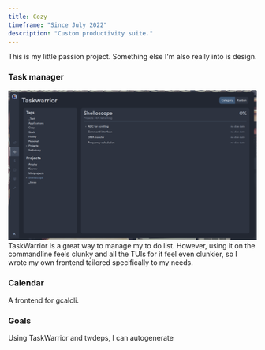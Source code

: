 ```yaml
---
title: Cozy
timeframe: "Since July 2022"
description: "Custom productivity suite."
---
```


This is my little passion project. Something else I'm also really into is design.

### Task manager
![asdfasdf](./tasks.png)
TaskWarrior is a great way to manage my to do list. However, using it on the commandline feels clunky and all the TUIs for it feel even clunkier, so I wrote my own frontend tailored specifically to my needs.

### Calendar
A frontend for gcalcli.

### Goals
Using TaskWarrior and twdeps, I can autogenerate 
